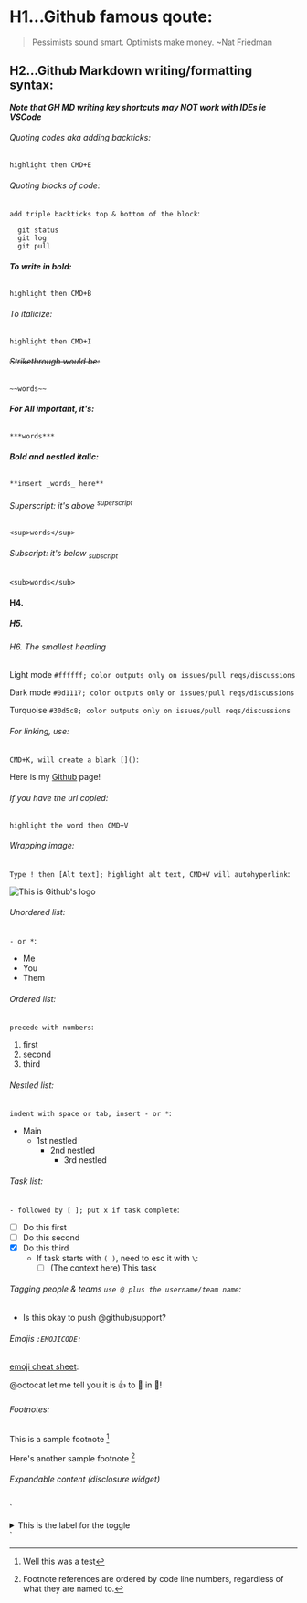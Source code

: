 # H1...Github famous qoute:
> Pessimists sound smart. Optimists make money. ~Nat Friedman

## H2...Github Markdown writing/formatting syntax:

***Note that GH MD writing key shortcuts may NOT work with IDEs ie VSCode***

###### Quoting codes aka adding backticks:
`highlight then CMD+E`

###### Quoting blocks of code:
`add triple backticks top & bottom of the block`:
```
  git status
  git log
  git pull
```

###### **To write in bold:** 
`highlight then CMD+B`

###### _To italicize:_ 
`highlight then CMD+I`

###### ~~Strikethrough would be:~~ 
`~~words~~`

###### ***For All important, it's:*** 
`***words***`

###### **Bold and _nestled_ italic:** 
`**insert _words_ here**`

###### Superscript: it's above <sup>superscript</sup> 
`<sup>words</sup>`

###### Subscript: it's below <sub>subscript</sub> 
`<sub>words</sub>`

#### H4.
##### H5.
###### H6. The smallest heading

Light mode `#ffffff; color outputs only on issues/pull reqs/discussions`

Dark mode `#0d1117; color outputs only on issues/pull reqs/discussions`

Turquoise `#30d5c8; color outputs only on issues/pull reqs/discussions`

###### For linking, use:
`CMD+K, will create a blank []()`:

Here is my [Github](https://github.com/julrdb) page!

###### If you have the url copied:
`highlight the word then CMD+V`

###### Wrapping image: 
`Type ! then [Alt text]; highlight alt text, CMD+V will autohyperlink`:

![This is Github's logo](https://github.githubassets.com/images/modules/logos_page/GitHub-Mark.png)

###### Unordered list:
`- or *`:
- Me
- You 
- Them

###### Ordered list:
`precede with numbers`:
1. first
2. second
3. third

###### Nestled list:
`indent with space or tab, insert - or *`:
* Main
  * 1st nestled
    * 2nd nestled
      * 3rd nestled

###### Task list:
`- followed by [ ]; put x if task complete`:
- [ ] Do this first
- [ ] Do this second 
- [x] Do this third
  * If task starts with `( )`, need to esc it with `\`: 
    - [ ] \(The context here) This task

###### Tagging people & teams `use @ plus the username/team name`:
* Is this okay to push @github/support?

###### Emojis `:EMOJICODE:` 
[emoji cheat sheet](https://github.com/ikatyang/emoji-cheat-sheet/blob/master/README.md):

@octocat let me tell you it is 👍 to 🥳 in 🌆!

###### Footnotes:

This is a sample footnote [^1]

Here's another sample footnote [^check]

[^1]: Well this was a test
[^check]: Footnote references are ordered by code line numbers, regardless of what they are named to.

###### Expandable content (disclosure widget)
`<details>
<summary>This is the label for the toggle</summary>
* Test 1
* Test 2
</details>`
